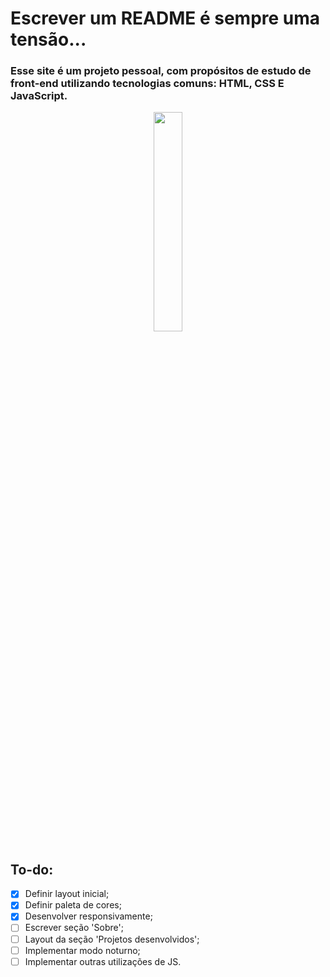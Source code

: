 # Escrever um README é sempre uma tensão...

### Esse site é um projeto pessoal, com propósitos de estudo de front-end utilizando tecnologias comuns: HTML, CSS E JavaScript.
<p align="center">
  <img
       src="https://wallacesilva.com/blog/wp-content/uploads/2015/08/147949-html5-css3-javascript.png"
       width="30%" />
</p>

## To-do:
- [x] Definir layout inicial;
- [x] Definir paleta de cores;
- [x] Desenvolver responsivamente;
- [ ] Escrever seção 'Sobre';
- [ ] Layout da seção 'Projetos desenvolvidos';
- [ ] Implementar modo noturno;
- [ ] Implementar outras utilizações de JS.
